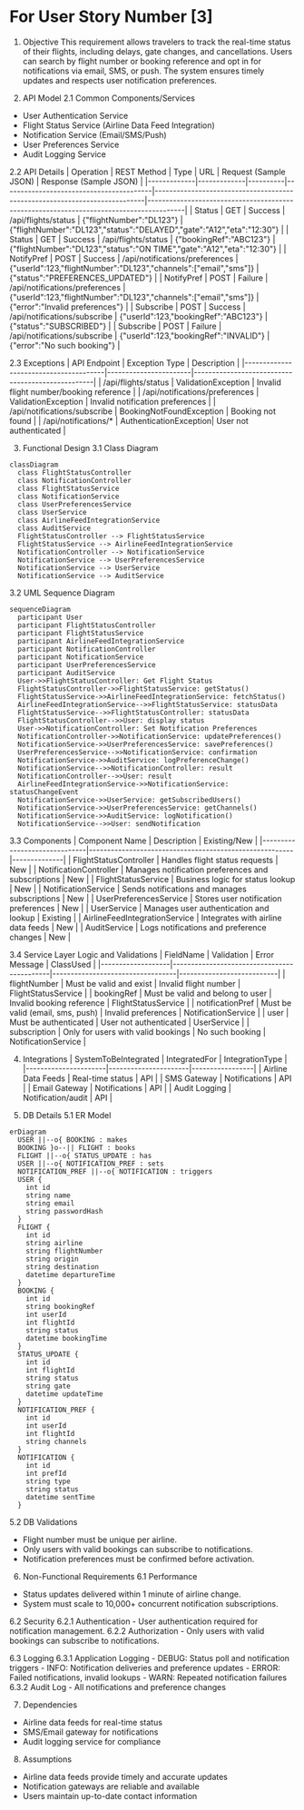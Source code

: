 # For User Story Number [3]

1. Objective
This requirement allows travelers to track the real-time status of their flights, including delays, gate changes, and cancellations. Users can search by flight number or booking reference and opt in for notifications via email, SMS, or push. The system ensures timely updates and respects user notification preferences.

2. API Model
  2.1 Common Components/Services
  - User Authentication Service
  - Flight Status Service (Airline Data Feed Integration)
  - Notification Service (Email/SMS/Push)
  - User Preferences Service
  - Audit Logging Service

  2.2 API Details
| Operation    | REST Method | Type     | URL                                     | Request (Sample JSON)                                                    | Response (Sample JSON)                                                                 |
|-------------|-------------|----------|-----------------------------------------|---------------------------------------------------------------------------|----------------------------------------------------------------------------------------|
| Status      | GET         | Success  | /api/flights/status                     | {"flightNumber":"DL123"}                                                | {"flightNumber":"DL123","status":"DELAYED","gate":"A12","eta":"12:30"}   |
| Status      | GET         | Success  | /api/flights/status                     | {"bookingRef":"ABC123"}                                                 | {"flightNumber":"DL123","status":"ON TIME","gate":"A12","eta":"12:30"} |
| NotifyPref  | POST        | Success  | /api/notifications/preferences          | {"userId":123,"flightNumber":"DL123","channels":["email","sms"]}   | {"status":"PREFERENCES_UPDATED"}                                         |
| NotifyPref  | POST        | Failure  | /api/notifications/preferences          | {"userId":123,"flightNumber":"DL123","channels":["email","sms"]}   | {"error":"Invalid preferences"}                                           |
| Subscribe   | POST        | Success  | /api/notifications/subscribe            | {"userId":123,"bookingRef":"ABC123"}                                  | {"status":"SUBSCRIBED"}                                                  |
| Subscribe   | POST        | Failure  | /api/notifications/subscribe            | {"userId":123,"bookingRef":"INVALID"}                                 | {"error":"No such booking"}                                              |

  2.3 Exceptions
| API Endpoint                          | Exception Type         | Description                                      |
|---------------------------------------|-----------------------|--------------------------------------------------|
| /api/flights/status                   | ValidationException   | Invalid flight number/booking reference           |
| /api/notifications/preferences        | ValidationException   | Invalid notification preferences                  |
| /api/notifications/subscribe          | BookingNotFoundException | Booking not found                             |
| /api/notifications/*                  | AuthenticationException| User not authenticated                           |

3. Functional Design
  3.1 Class Diagram
```mermaid
classDiagram
  class FlightStatusController
  class NotificationController
  class FlightStatusService
  class NotificationService
  class UserPreferencesService
  class UserService
  class AirlineFeedIntegrationService
  class AuditService
  FlightStatusController --> FlightStatusService
  FlightStatusService --> AirlineFeedIntegrationService
  NotificationController --> NotificationService
  NotificationService --> UserPreferencesService
  NotificationService --> UserService
  NotificationService --> AuditService
```

  3.2 UML Sequence Diagram
```mermaid
sequenceDiagram
  participant User
  participant FlightStatusController
  participant FlightStatusService
  participant AirlineFeedIntegrationService
  participant NotificationController
  participant NotificationService
  participant UserPreferencesService
  participant AuditService
  User->>FlightStatusController: Get Flight Status
  FlightStatusController->>FlightStatusService: getStatus()
  FlightStatusService->>AirlineFeedIntegrationService: fetchStatus()
  AirlineFeedIntegrationService-->>FlightStatusService: statusData
  FlightStatusService-->>FlightStatusController: statusData
  FlightStatusController-->>User: display status
  User->>NotificationController: Set Notification Preferences
  NotificationController->>NotificationService: updatePreferences()
  NotificationService->>UserPreferencesService: savePreferences()
  UserPreferencesService-->>NotificationService: confirmation
  NotificationService->>AuditService: logPreferenceChange()
  NotificationService-->>NotificationController: result
  NotificationController-->>User: result
  AirlineFeedIntegrationService->>NotificationService: statusChangeEvent
  NotificationService->>UserService: getSubscribedUsers()
  NotificationService->>UserPreferencesService: getChannels()
  NotificationService->>AuditService: logNotification()
  NotificationService-->>User: sendNotification
```

  3.3 Components
| Component Name                | Description                                            | Existing/New |
|------------------------------|--------------------------------------------------------|--------------|
| FlightStatusController        | Handles flight status requests                         | New          |
| NotificationController        | Manages notification preferences and subscriptions     | New          |
| FlightStatusService           | Business logic for status lookup                       | New          |
| NotificationService           | Sends notifications and manages subscriptions          | New          |
| UserPreferencesService        | Stores user notification preferences                   | New          |
| UserService                   | Manages user authentication and lookup                 | Existing     |
| AirlineFeedIntegrationService | Integrates with airline data feeds                     | New          |
| AuditService                  | Logs notifications and preference changes              | New          |

  3.4 Service Layer Logic and Validations
| FieldName         | Validation                                 | Error Message                    | ClassUsed                 |
|-------------------|--------------------------------------------|----------------------------------|---------------------------|
| flightNumber      | Must be valid and exist                    | Invalid flight number            | FlightStatusService       |
| bookingRef        | Must be valid and belong to user           | Invalid booking reference        | FlightStatusService       |
| notificationPref  | Must be valid (email, sms, push)           | Invalid preferences              | NotificationService       |
| user             | Must be authenticated                      | User not authenticated           | UserService              |
| subscription      | Only for users with valid bookings         | No such booking                  | NotificationService       |

4. Integrations
| SystemToBeIntegrated | IntegratedFor         | IntegrationType |
|----------------------|----------------------|-----------------|
| Airline Data Feeds   | Real-time status     | API             |
| SMS Gateway          | Notifications        | API             |
| Email Gateway        | Notifications        | API             |
| Audit Logging        | Notification/audit   | API             |

5. DB Details
  5.1 ER Model
```mermaid
erDiagram
  USER ||--o{ BOOKING : makes
  BOOKING }o--|| FLIGHT : books
  FLIGHT ||--o{ STATUS_UPDATE : has
  USER ||--o{ NOTIFICATION_PREF : sets
  NOTIFICATION_PREF ||--o{ NOTIFICATION : triggers
  USER {
    int id
    string name
    string email
    string passwordHash
  }
  FLIGHT {
    int id
    string airline
    string flightNumber
    string origin
    string destination
    datetime departureTime
  }
  BOOKING {
    int id
    string bookingRef
    int userId
    int flightId
    string status
    datetime bookingTime
  }
  STATUS_UPDATE {
    int id
    int flightId
    string status
    string gate
    datetime updateTime
  }
  NOTIFICATION_PREF {
    int id
    int userId
    int flightId
    string channels
  }
  NOTIFICATION {
    int id
    int prefId
    string type
    string status
    datetime sentTime
  }
```

  5.2 DB Validations
- Flight number must be unique per airline.
- Only users with valid bookings can subscribe to notifications.
- Notification preferences must be confirmed before activation.

6. Non-Functional Requirements
  6.1 Performance
  - Status updates delivered within 1 minute of airline change.
  - System must scale to 10,000+ concurrent notification subscriptions.

  6.2 Security
    6.2.1 Authentication
    - User authentication required for notification management.
    6.2.2 Authorization
    - Only users with valid bookings can subscribe to notifications.

  6.3 Logging
    6.3.1 Application Logging
    - DEBUG: Status poll and notification triggers
    - INFO: Notification deliveries and preference updates
    - ERROR: Failed notifications, invalid lookups
    - WARN: Repeated notification failures
    6.3.2 Audit Log
    - All notifications and preference changes

7. Dependencies
- Airline data feeds for real-time status
- SMS/Email gateway for notifications
- Audit logging service for compliance

8. Assumptions
- Airline data feeds provide timely and accurate updates
- Notification gateways are reliable and available
- Users maintain up-to-date contact information
